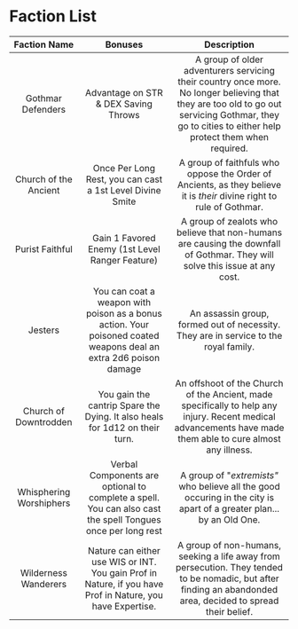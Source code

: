 # Faction List

Faction Name | Bonuses | Description
:---:|:---:|:---:
Gothmar Defenders | Advantage on STR & DEX Saving Throws | A group of older adventurers servicing their country once more. No longer believing that they are too old to go out servicing Gothmar, they go to cities to either help protect them when required.
Church of the Ancient | Once Per Long Rest, you can cast a 1st Level Divine Smite | A group of faithfuls who oppose the Order of Ancients, as they believe it is *their* divine right to rule of Gothmar.
Purist Faithful | Gain 1 Favored Enemy (1st Level Ranger Feature) | A group of zealots who believe that non-humans are causing the downfall of Gothmar. They will solve this issue at any cost.
Jesters | You can coat a weapon with poison as a bonus action. Your poisoned coated weapons deal an extra 2d6 poison damage | An assassin group, formed out of necessity. They are in service to the royal family.
Church of Downtrodden | You gain the cantrip Spare the Dying. It also heals for 1d12 on their turn. | An offshoot of the Church of the Ancient, made specifically to help any injury. Recent medical advancements have made them able to cure almost any illness.
Whisphering Worshiphers | Verbal Components are optional to complete a spell. You can also cast the spell Tongues once per long rest | A group of "*extremists"* who believe all the good occuring in the city is apart of a greater plan... by an Old One.
Wilderness Wanderers | Nature can either use WIS or INT. You gain Prof in Nature, if you have Prof in Nature, you have Expertise. | A group of non-humans, seeking a life away from persecution. They tended to be nomadic, but after finding an abandonded area, decided to spread their belief.